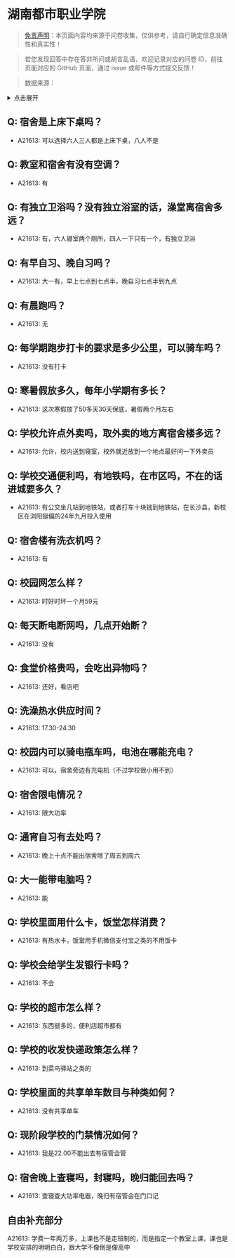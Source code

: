 # 湖南都市职业学院

> [免责声明](https://colleges.chat/#_3)：本页面内容均来源于问卷收集，仅供参考，请自行确定信息准确性和真实性！

> 若您发现回答中存在答非所问或胡言乱语，欢迎记录对应的问卷 ID，前往页面对应的 GitHub 页面，通过 issue 或邮件等方式提交反馈！

> 数据来源：

<details><summary>点击展开</summary>
<ul>
<li>A21613: 2654643582@qq.com (2024 年 03 月)</li>
</ul>
</details>

## Q: 宿舍是上床下桌吗？

- A21613: 可以选择六人三人都是上床下桌，八人不是

## Q: 教室和宿舍有没有空调？

- A21613: 有

## Q: 有独立卫浴吗？没有独立浴室的话，澡堂离宿舍多远？

- A21613: 有，六人寝室两个厕所，四人一下只有一个，有独立卫浴

## Q: 有早自习、晚自习吗？

- A21613: 大一有，早上七点到七点半，晚自习七点半到九点

## Q: 有晨跑吗？

- A21613: 无

## Q: 每学期跑步打卡的要求是多少公里，可以骑车吗？

- A21613: 没有打卡

## Q: 寒暑假放多久，每年小学期有多长？

- A21613: 这次寒假放了50多天30天保底，暑假两个月左右

## Q: 学校允许点外卖吗，取外卖的地方离宿舍楼多远？

- A21613: 允许，校内送到寝室，校外就近放到一个地点最好问一下外卖员

## Q: 学校交通便利吗，有地铁吗，在市区吗，不在的话进城要多久？

- A21613: 有公交坐几站到地铁站，或者打车十块钱到地铁站，在长沙县，新校区在浏阳挺偏的24年九月投入使用

## Q: 宿舍楼有洗衣机吗？

- A21613: 有

## Q: 校园网怎么样？

- A21613: 时好时坏一个月59元

## Q: 每天断电断网吗，几点开始断？

- A21613: 没有

## Q: 食堂价格贵吗，会吃出异物吗？

- A21613: 还好，看店吧

## Q: 洗澡热水供应时间？

- A21613: 17.30-24.30

## Q: 校园内可以骑电瓶车吗，电池在哪能充电？

- A21613: 可以，宿舍旁边有充电机（不过学校很小用不到）

## Q: 宿舍限电情况？

- A21613: 限大功率

## Q: 通宵自习有去处吗？

- A21613: 晚上十点不能出宿舍除了周五到周六

## Q: 大一能带电脑吗？

- A21613: 能

## Q: 学校里面用什么卡，饭堂怎样消费？

- A21613: 有热水卡，饭堂用手机微信支付宝之类的不用饭卡

## Q: 学校会给学生发银行卡吗？

- A21613: 不会

## Q: 学校的超市怎么样？

- A21613: 东西挺多的，便利店超市都有

## Q: 学校的收发快递政策怎么样？

- A21613: 到菜鸟驿站之类的

## Q: 学校里面的共享单车数目与种类如何？

- A21613: 没有共享单车

## Q: 现阶段学校的门禁情况如何？

- A21613: 我是22.00不能出去有宿管会管

## Q: 宿舍晚上查寝吗，封寝吗，晚归能回去吗？

- A21613: 查寝查大功率电器，晚归有宿管会在门口记

## 自由补充部分

A21613: 学费一年两万多，上课也不是走班制的，而是指定一个教室上课，课也是学校安排的明明白白，跟大学不像倒是像高中